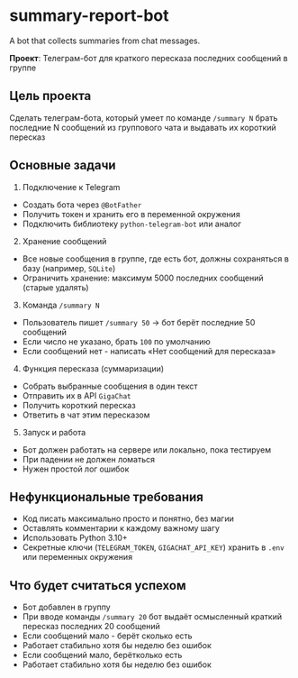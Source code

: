# summary-report-bot
A bot that collects summaries from chat messages.

**Проект**: Телеграм-бот для краткого пересказа последних сообщений в группе

## Цель проекта
Сделать телеграм-бота, который умеет по команде `/summary N` брать последние N сообщений из группового чата и выдавать их короткий пересказ

## Основные задачи
1. Подключение к Telegram
- Создать бота через `@BotFather`
- Получить токен и хранить его в переменной окружения
- Подключить библиотеку `python-telegram-bot` или аналог

2. Хранение сообщений
- Все новые сообщения в группе, где есть бот, должны сохраняться в базу (например, `SQLite`)
- Ограничить хранение: максимум 5000 последних сообщений (старые удалять)

3. Команда `/summary N`
- Пользователь пишет `/summary 50` -> бот берёт последние 50 сообщений
- Если число не указано, брать `100` по умолчанию
- Если сообщений нет - написать «Нет сообщений для пересказа»

4. Функция пересказа (суммаризации)
- Собрать выбранные сообщения в один текст
- Отправить их в API `GigaChat`
- Получить короткий пересказ
- Ответить в чат этим пересказом

5. Запуск и работа
- Бот должен работать на сервере или локально, пока тестируем
- При падении не должен ломаться
- Нужен простой лог ошибок

## Нефункциональные требования
- Код писать максимально просто и понятно, без магии
- Оставлять комментарии к каждому важному шагу
- Использовать Python 3.10+
- Секретные ключи (`TELEGRAM_TOKEN`, `GIGACHAT_API_KEY`) хранить в `.env` или переменных окружения

## Что будет считаться успехом
- Бот добавлен в группу
- При вводе команды `/summary 20` бот выдаёт осмысленный краткий пересказ последних 20 сообщений
- Если сообщений мало - берёт сколько есть
- Работает стабильно хотя бы неделю без ошибок
- Если сообщений мало, берётколько есть
- Работает стабильно хотя бы неделю без ошибок
